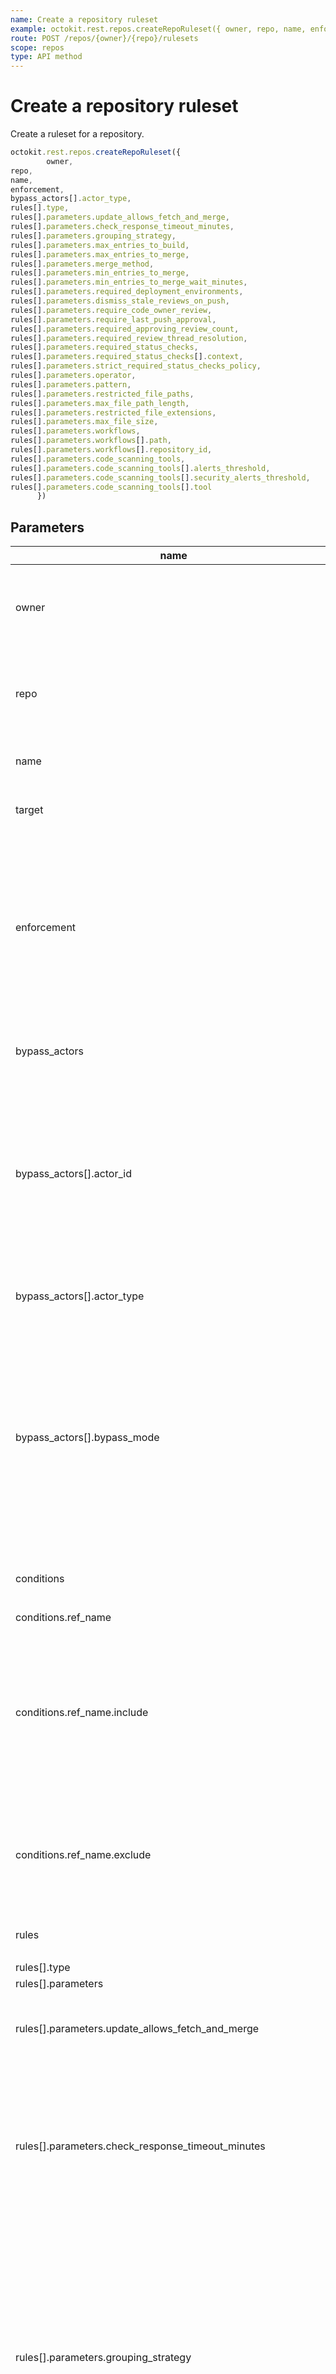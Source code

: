 ```yaml
---
name: Create a repository ruleset
example: octokit.rest.repos.createRepoRuleset({ owner, repo, name, enforcement, bypass_actors[].actor_type, rules[].type, rules[].parameters.update_allows_fetch_and_merge, rules[].parameters.check_response_timeout_minutes, rules[].parameters.grouping_strategy, rules[].parameters.max_entries_to_build, rules[].parameters.max_entries_to_merge, rules[].parameters.merge_method, rules[].parameters.min_entries_to_merge, rules[].parameters.min_entries_to_merge_wait_minutes, rules[].parameters.required_deployment_environments, rules[].parameters.dismiss_stale_reviews_on_push, rules[].parameters.require_code_owner_review, rules[].parameters.require_last_push_approval, rules[].parameters.required_approving_review_count, rules[].parameters.required_review_thread_resolution, rules[].parameters.required_status_checks, rules[].parameters.required_status_checks[].context, rules[].parameters.strict_required_status_checks_policy, rules[].parameters.operator, rules[].parameters.pattern, rules[].parameters.restricted_file_paths, rules[].parameters.max_file_path_length, rules[].parameters.restricted_file_extensions, rules[].parameters.max_file_size, rules[].parameters.workflows, rules[].parameters.workflows[].path, rules[].parameters.workflows[].repository_id, rules[].parameters.code_scanning_tools, rules[].parameters.code_scanning_tools[].alerts_threshold, rules[].parameters.code_scanning_tools[].security_alerts_threshold, rules[].parameters.code_scanning_tools[].tool })
route: POST /repos/{owner}/{repo}/rulesets
scope: repos
type: API method
---
```


# Create a repository ruleset

Create a ruleset for a repository.

```js
octokit.rest.repos.createRepoRuleset({
        owner,
repo,
name,
enforcement,
bypass_actors[].actor_type,
rules[].type,
rules[].parameters.update_allows_fetch_and_merge,
rules[].parameters.check_response_timeout_minutes,
rules[].parameters.grouping_strategy,
rules[].parameters.max_entries_to_build,
rules[].parameters.max_entries_to_merge,
rules[].parameters.merge_method,
rules[].parameters.min_entries_to_merge,
rules[].parameters.min_entries_to_merge_wait_minutes,
rules[].parameters.required_deployment_environments,
rules[].parameters.dismiss_stale_reviews_on_push,
rules[].parameters.require_code_owner_review,
rules[].parameters.require_last_push_approval,
rules[].parameters.required_approving_review_count,
rules[].parameters.required_review_thread_resolution,
rules[].parameters.required_status_checks,
rules[].parameters.required_status_checks[].context,
rules[].parameters.strict_required_status_checks_policy,
rules[].parameters.operator,
rules[].parameters.pattern,
rules[].parameters.restricted_file_paths,
rules[].parameters.max_file_path_length,
rules[].parameters.restricted_file_extensions,
rules[].parameters.max_file_size,
rules[].parameters.workflows,
rules[].parameters.workflows[].path,
rules[].parameters.workflows[].repository_id,
rules[].parameters.code_scanning_tools,
rules[].parameters.code_scanning_tools[].alerts_threshold,
rules[].parameters.code_scanning_tools[].security_alerts_threshold,
rules[].parameters.code_scanning_tools[].tool
      })
```

## Parameters

<table>
  <thead>
    <tr>
      <th>name</th>
      <th>required</th>
      <th>description</th>
    </tr>
  </thead>
  <tbody>
    <tr><td>owner</td><td>yes</td><td>

The account owner of the repository. The name is not case sensitive.

</td></tr>
<tr><td>repo</td><td>yes</td><td>

The name of the repository without the `.git` extension. The name is not case sensitive.

</td></tr>
<tr><td>name</td><td>yes</td><td>

The name of the ruleset.

</td></tr>
<tr><td>target</td><td>no</td><td>

The target of the ruleset

</td></tr>
<tr><td>enforcement</td><td>yes</td><td>

The enforcement level of the ruleset. `evaluate` allows admins to test rules before enforcing them. Admins can view insights on the Rule Insights page (`evaluate` is only available with GitHub Enterprise).

</td></tr>
<tr><td>bypass_actors</td><td>no</td><td>

The actors that can bypass the rules in this ruleset

</td></tr>
<tr><td>bypass_actors[].actor_id</td><td>no</td><td>

The ID of the actor that can bypass a ruleset. If `actor_type` is `OrganizationAdmin`, this should be `1`. If `actor_type` is `DeployKey`, this should be null. `OrganizationAdmin` is not applicable for personal repositories.

</td></tr>
<tr><td>bypass_actors[].actor_type</td><td>yes</td><td>

The type of actor that can bypass a ruleset.

</td></tr>
<tr><td>bypass_actors[].bypass_mode</td><td>no</td><td>

When the specified actor can bypass the ruleset. `pull_request` means that an actor can only bypass rules on pull requests. `pull_request` is not applicable for the `DeployKey` actor type. Also, `pull_request` is only applicable to branch rulesets.

</td></tr>
<tr><td>conditions</td><td>no</td><td>

Parameters for a repository ruleset ref name condition

</td></tr>
<tr><td>conditions.ref_name</td><td>no</td><td>

</td></tr>
<tr><td>conditions.ref_name.include</td><td>no</td><td>

Array of ref names or patterns to include. One of these patterns must match for the condition to pass. Also accepts `~DEFAULT_BRANCH` to include the default branch or `~ALL` to include all branches.

</td></tr>
<tr><td>conditions.ref_name.exclude</td><td>no</td><td>

Array of ref names or patterns to exclude. The condition will not pass if any of these patterns match.

</td></tr>
<tr><td>rules</td><td>no</td><td>

An array of rules within the ruleset.

</td></tr>
<tr><td>rules[].type</td><td>yes</td><td>

</td></tr>
<tr><td>rules[].parameters</td><td>no</td><td>

</td></tr>
<tr><td>rules[].parameters.update_allows_fetch_and_merge</td><td>yes</td><td>

Branch can pull changes from its upstream repository

</td></tr>
<tr><td>rules[].parameters.check_response_timeout_minutes</td><td>yes</td><td>

Maximum time for a required status check to report a conclusion. After this much time has elapsed, checks that have not reported a conclusion will be assumed to have failed

</td></tr>
<tr><td>rules[].parameters.grouping_strategy</td><td>yes</td><td>

When set to ALLGREEN, the merge commit created by merge queue for each PR in the group must pass all required checks to merge. When set to HEADGREEN, only the commit at the head of the merge group, i.e. the commit containing changes from all of the PRs in the group, must pass its required checks to merge.

</td></tr>
<tr><td>rules[].parameters.max_entries_to_build</td><td>yes</td><td>

Limit the number of queued pull requests requesting checks and workflow runs at the same time.

</td></tr>
<tr><td>rules[].parameters.max_entries_to_merge</td><td>yes</td><td>

The maximum number of PRs that will be merged together in a group.

</td></tr>
<tr><td>rules[].parameters.merge_method</td><td>yes</td><td>

Method to use when merging changes from queued pull requests.

</td></tr>
<tr><td>rules[].parameters.min_entries_to_merge</td><td>yes</td><td>

The minimum number of PRs that will be merged together in a group.

</td></tr>
<tr><td>rules[].parameters.min_entries_to_merge_wait_minutes</td><td>yes</td><td>

The time merge queue should wait after the first PR is added to the queue for the minimum group size to be met. After this time has elapsed, the minimum group size will be ignored and a smaller group will be merged.

</td></tr>
<tr><td>rules[].parameters.required_deployment_environments</td><td>yes</td><td>

The environments that must be successfully deployed to before branches can be merged.

</td></tr>
<tr><td>rules[].parameters.allowed_merge_methods</td><td>no</td><td>

Array of allowed merge methods. Allowed values include `merge`, `squash`, and `rebase`. At least one option must be enabled.

</td></tr>
<tr><td>rules[].parameters.automatic_copilot_code_review_enabled</td><td>no</td><td>

Automatically request review from Copilot for new pull requests, if the author has access to Copilot code review.

</td></tr>
<tr><td>rules[].parameters.dismiss_stale_reviews_on_push</td><td>yes</td><td>

New, reviewable commits pushed will dismiss previous pull request review approvals.

</td></tr>
<tr><td>rules[].parameters.require_code_owner_review</td><td>yes</td><td>

Require an approving review in pull requests that modify files that have a designated code owner.

</td></tr>
<tr><td>rules[].parameters.require_last_push_approval</td><td>yes</td><td>

Whether the most recent reviewable push must be approved by someone other than the person who pushed it.

</td></tr>
<tr><td>rules[].parameters.required_approving_review_count</td><td>yes</td><td>

The number of approving reviews that are required before a pull request can be merged.

</td></tr>
<tr><td>rules[].parameters.required_review_thread_resolution</td><td>yes</td><td>

All conversations on code must be resolved before a pull request can be merged.

</td></tr>
<tr><td>rules[].parameters.do_not_enforce_on_create</td><td>no</td><td>

Allow repositories and branches to be created if a check would otherwise prohibit it.

</td></tr>
<tr><td>rules[].parameters.required_status_checks</td><td>yes</td><td>

Status checks that are required.

</td></tr>
<tr><td>rules[].parameters.required_status_checks[].context</td><td>yes</td><td>

The status check context name that must be present on the commit.

</td></tr>
<tr><td>rules[].parameters.required_status_checks[].integration_id</td><td>no</td><td>

The optional integration ID that this status check must originate from.

</td></tr>
<tr><td>rules[].parameters.strict_required_status_checks_policy</td><td>yes</td><td>

Whether pull requests targeting a matching branch must be tested with the latest code. This setting will not take effect unless at least one status check is enabled.

</td></tr>
<tr><td>rules[].parameters.name</td><td>no</td><td>

How this rule will appear to users.

</td></tr>
<tr><td>rules[].parameters.negate</td><td>no</td><td>

If true, the rule will fail if the pattern matches.

</td></tr>
<tr><td>rules[].parameters.operator</td><td>yes</td><td>

The operator to use for matching.

</td></tr>
<tr><td>rules[].parameters.pattern</td><td>yes</td><td>

The pattern to match with.

</td></tr>
<tr><td>rules[].parameters.restricted_file_paths</td><td>yes</td><td>

The file paths that are restricted from being pushed to the commit graph.

</td></tr>
<tr><td>rules[].parameters.max_file_path_length</td><td>yes</td><td>

The maximum amount of characters allowed in file paths.

</td></tr>
<tr><td>rules[].parameters.restricted_file_extensions</td><td>yes</td><td>

The file extensions that are restricted from being pushed to the commit graph.

</td></tr>
<tr><td>rules[].parameters.max_file_size</td><td>yes</td><td>

The maximum file size allowed in megabytes. This limit does not apply to Git Large File Storage (Git LFS).

</td></tr>
<tr><td>rules[].parameters.workflows</td><td>yes</td><td>

Workflows that must pass for this rule to pass.

</td></tr>
<tr><td>rules[].parameters.workflows[].path</td><td>yes</td><td>

The path to the workflow file

</td></tr>
<tr><td>rules[].parameters.workflows[].ref</td><td>no</td><td>

The ref (branch or tag) of the workflow file to use

</td></tr>
<tr><td>rules[].parameters.workflows[].repository_id</td><td>yes</td><td>

The ID of the repository where the workflow is defined

</td></tr>
<tr><td>rules[].parameters.workflows[].sha</td><td>no</td><td>

The commit SHA of the workflow file to use

</td></tr>
<tr><td>rules[].parameters.code_scanning_tools</td><td>yes</td><td>

Tools that must provide code scanning results for this rule to pass.

</td></tr>
<tr><td>rules[].parameters.code_scanning_tools[].alerts_threshold</td><td>yes</td><td>

The severity level at which code scanning results that raise alerts block a reference update. For more information on alert severity levels, see "[About code scanning alerts](https://docs.github.com/code-security/code-scanning/managing-code-scanning-alerts/about-code-scanning-alerts#about-alert-severity-and-security-severity-levels)."

</td></tr>
<tr><td>rules[].parameters.code_scanning_tools[].security_alerts_threshold</td><td>yes</td><td>

The severity level at which code scanning results that raise security alerts block a reference update. For more information on security severity levels, see "[About code scanning alerts](https://docs.github.com/code-security/code-scanning/managing-code-scanning-alerts/about-code-scanning-alerts#about-alert-severity-and-security-severity-levels)."

</td></tr>
<tr><td>rules[].parameters.code_scanning_tools[].tool</td><td>yes</td><td>

The name of a code scanning tool

</td></tr>
  </tbody>
</table>

See also: [GitHub Developer Guide documentation](https://docs.github.com/rest/repos/rules#create-a-repository-ruleset).
